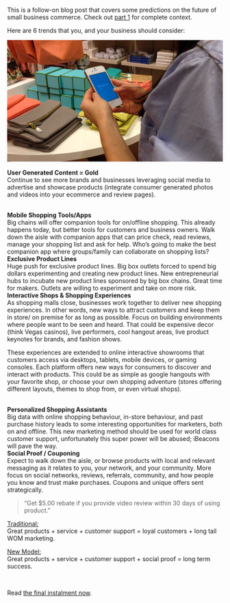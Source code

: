 This is a follow-on blog post that covers some predictions on the future of small business commerce. Check out <a href="http://kenny.is/future-of-small-business-commerce">part 1</a> for complete context. 

Here are 6 trends that you, and your business should consider:
<!-- more --> 

![](assets/img/local-commerce-part-2.jpg)

<b>User Generated Content = Gold</b><br>
Continue to see more brands and businesses leveraging social media to advertise and showcase products (integrate consumer generated photos and videos into your ecommerce and review pages).


<br>
<b>Mobile Shopping Tools/Apps</b><br>
Big chains will offer companion tools for on/offline shopping. This already happens today, but better tools for customers and business owners. Walk down the aisle with companion apps that can price check, read reviews, manage your shopping list and ask for help. Who’s going to make the best companion app where groups/family can collaborate on shopping lists?


<br>
<b>Exclusive Product Lines</b><br>
Huge push for exclusive product lines. Big box outlets forced to spend big dollars experimenting and creating new product lines. New entrepreneurial hubs to incubate new product lines sponsored by big box chains. Great time for makers. Outlets are willing to experiment and take on more risk.


<br>
<b>Interactive Shops & Shopping Experiences</b><br>
As shopping malls close, businesses work together to deliver new shopping experiences. In other words, new ways to attract customers and keep them in store/ on premise for as long as possible. Focus on building environments where people want to be seen and heard. That could be expensive decor (think Vegas casinos), live performers, cool hangout areas, live product keynotes for brands, and fashion shows. 

These experiences are extended to online interactive showrooms that customers access via desktops, tablets, mobile devices, or gaming consoles. Each platform offers new ways for consumers to discover and interact with products. This could be as simple as google hangouts with your favorite shop, or choose your own shopping adventure (stores offering different layouts, themes to shop from, or even virtual shops). 


<br>
<b>Personalized Shopping Assistants</b><br>
Big data with online shopping behaviour, in-store behaviour, and past purchase history leads to some interesting opportunities for marketers, both on and offline. This new marketing method should be used for world class customer support, unfortunately this super power will be abused; iBeacons will pave the way.



<br>
<b>Social Proof / Couponing</b><br>
Expect to walk down the aisle, or browse products with local and relevant messaging as it relates to you, your network, and your community. More focus on social networks, reviews, referrals, community, and how people you know and trust make purchases. Coupons and unique offers sent strategically. 

> “Get $5.00 rebate if you provide video review within 30 days of using product.”


<u>Traditional:</u><br>
Great products + service + customer support = loyal customers + long tail WOM marketing. 

<u>New Model:</u><br>
Great products + service + customer support + social proof = long term success. 

<br>


Read <a href="http://kenny.is/future-of-small-business-commerce-part-3">the final instalment now</a>.
<br>
<br>


